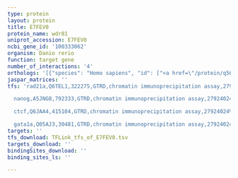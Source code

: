 ```yaml
---
type: protein
layout: protein
title: E7FEV0
protein_name: wdr81
uniprot_accession: E7FEV0
ncbi_gene_id: '100333062'
organism: Danio rerio
function: target gene
number_of_interactions: '4'
orthologs: '[{"species": "Homo sapiens", "id": ["<a href=\"/protein/q562e7\">Q562E7</a>"]}, {"species": "Mus musculus", "id": ["<a href=\"/protein/q5nd34\">Q5ND34</a>"]}, {"species": "Rattus norvegicus", "id": ["<a href=\"/protein/d4a929\">D4A929</a>"]}, {"species": "Drosophila melanogaster", "id": ["<a href=\"/protein/q9vkd0\">Q9VKD0</a>"]}]'
jaspar_matrices: ''
tfs: 'rad21a,Q6TEL1,322275,GTRD,chromatin immunoprecipitation assay,27924024%5Buid%5D,No

  nanog,A5JNG8,792333,GTRD,chromatin immunoprecipitation assay,27924024%5Buid%5D,No

  ctcf,Q6JAA4,415104,GTRD,chromatin immunoprecipitation assay,27924024%5Buid%5D,No

  gata1a,Q05AJ3,30481,GTRD,chromatin immunoprecipitation assay,27924024%5Buid%5D,No'
targets: ''
tfs_download: TFLink_tfs_of_E7FEV0.tsv
targets_download: ''
bindingSites_download: ''
binding_sites_ls: ''

---
```

